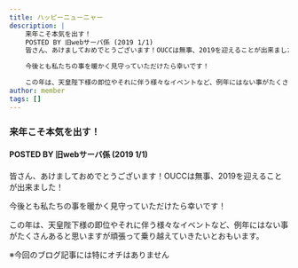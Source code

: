 ```yaml
---
title: ハッピーニューニャー
description: |
    来年こそ本気を出す！
    POSTED BY 旧webサーバ係 (2019 1/1)
    皆さん、あけましておめでとうございます！OUCCは無事、2019を迎えることが出来ました！

    今後とも私たちの事を暖かく見守っていただけたら幸いです！

    この年は、天皇陛下様の即位やそれに伴う様々なイベントなど、例年にはない事がたくさんあると思いますが頑張って乗り越えていきたいとおもいます。
author: member
tags: []
---
```

<!-- wp:heading {"level":3} -->
<h3>来年こそ本気を出す！</h3>
<!-- /wp:heading -->

<!-- wp:heading {"level":4} -->
<h4>POSTED BY 旧webサーバ係 (2019 1/1)</h4>
<!-- /wp:heading -->

<!-- wp:paragraph -->
<p>皆さん、あけましておめでとうございます！OUCCは無事、2019を迎えることが出来ました！</p>
<!-- /wp:paragraph -->

<!-- wp:paragraph -->
<p>今後とも私たちの事を暖かく見守っていただけたら幸いです！</p>
<!-- /wp:paragraph -->

<!-- wp:paragraph -->
<p>この年は、天皇陛下様の即位やそれに伴う様々なイベントなど、例年にはない事がたくさんあると思いますが頑張って乗り越えていきたいとおもいます。</p>
<!-- /wp:paragraph -->

<!-- wp:paragraph -->
<p>※今回のブログ記事には特にオチはありません</p>
<!-- /wp:paragraph -->
